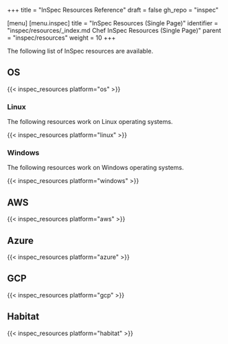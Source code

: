 +++
title = "InSpec Resources Reference"
draft = false
gh_repo = "inspec"

[menu]
  [menu.inspec]
    title = "InSpec Resources (Single Page)"
    identifier = "inspec/resources/_index.md Chef InSpec Resources (Single Page)"
    parent = "inspec/resources"
    weight = 10
+++

The following list of InSpec resources are available.

## OS

{{< inspec_resources platform="os" >}}

### Linux

The following resources work on Linux operating systems.

{{< inspec_resources platform="linux" >}}

### Windows

The following resources work on Windows operating systems.

{{< inspec_resources platform="windows" >}}

## AWS

{{< inspec_resources platform="aws" >}}

## Azure

{{< inspec_resources platform="azure" >}}

## GCP

{{< inspec_resources platform="gcp" >}}

## Habitat

{{< inspec_resources platform="habitat" >}}

